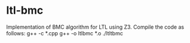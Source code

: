 # ltl-bmc
Implementation of BMC algorithm for LTL using Z3.
Compile the code as follows:
g++ -c *.cpp
g++ -o ltlbmc *.o
./ltltbmc
